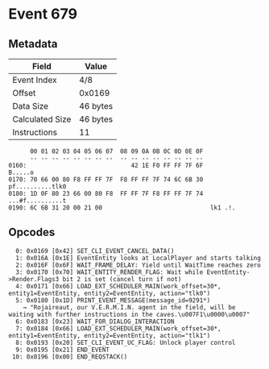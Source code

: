 # Event 679

## Metadata

| Field           | Value    |
|-----------------|----------|
| Event Index     | 4/8      |
| Offset          | 0x0169   |
| Data Size       | 46 bytes |
| Calculated Size | 46 bytes |
| Instructions    | 11       |

```
      00 01 02 03 04 05 06 07  08 09 0A 0B 0C 0D 0E 0F
      -- -- -- -- -- -- -- --  -- -- -- -- -- -- -- --
0160:                             42 1E F0 FF FF 7F 6F           B.....o
0170: 70 66 00 80 F8 FF FF 7F  F8 FF FF 7F 74 6C 6B 30  pf..........tlk0
0180: 1D 0F 80 23 66 00 80 F8  FF FF 7F F8 FF FF 7F 74  ...#f..........t
0190: 6C 6B 31 20 00 21 00                              lk1 .!.         
```

## Opcodes

```
  0: 0x0169 [0x42] SET_CLI_EVENT_CANCEL_DATA()
  1: 0x016A [0x1E] EventEntity looks at LocalPlayer and starts talking
  2: 0x016F [0x6F] WAIT_FRAME_DELAY: Yield until WaitTime reaches zero
  3: 0x0170 [0x70] WAIT_ENTITY_RENDER_FLAG: Wait while EventEntity->Render.Flags3 bit 2 is set (cancel turn if not)
  4: 0x0171 [0x66] LOAD_EXT_SCHEDULER_MAIN(work_offset=30*, entity1=EventEntity, entity2=EventEntity, action="tlk0")
  5: 0x0180 [0x1D] PRINT_EVENT_MESSAGE(message_id=9291*)
    → "Rojaireaut, our V.E.R.M.I.N. agent in the field, will be waiting with further instructions in the caves.\u007F1\u0000\u0007"
  6: 0x0183 [0x23] WAIT_FOR_DIALOG_INTERACTION
  7: 0x0184 [0x66] LOAD_EXT_SCHEDULER_MAIN(work_offset=30*, entity1=EventEntity, entity2=EventEntity, action="tlk1")
  8: 0x0193 [0x20] SET_CLI_EVENT_UC_FLAG: Unlock player control
  9: 0x0195 [0x21] END_EVENT
 10: 0x0196 [0x00] END_REQSTACK()
```
